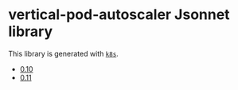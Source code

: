 # vertical-pod-autoscaler Jsonnet library

This library is generated with [`k8s`](https://github.com/jsonnet-libs/k8s).

- [0.10](0.10/README.md)
- [0.11](0.11/README.md)
